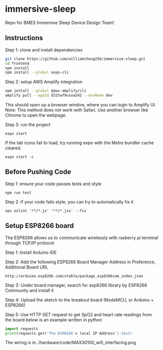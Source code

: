 # immersive-sleep

Repo for BMES Immersive Sleep Device Design Team!

## Instructions

Step 1: clone and install dependencies

```bash
git clone https://github.com/williamchong256/immersive-sleep.git
cd frontend
npm install
npm install --global expo-cli
```

Step 2: setup AWS Amplify integration

```bash
npm install --global @aws-amplify/cli
amplify pull --appId d32twf9usoa242 --envName dev
```

This should open up a browser window, where you can login to Amplify UI.
Note: This method does not work with Safari. Use another browser like Chrome to open the webpage.

Step 3: run the project

`expo start`

If the tab icons fail to load, try running expo with the Metro bundler cache cleared.

`expo start -c`

## Before Pushing Code

Step 1: ensure your code passes tests and style

`npm run test`

Step 2: if your code fails style, you can try to automatically fix it

`npx eslint '**/*.js' '**/*.jsx' --fix`

## Setup ESP8266 board

The ESP8266 allows us to communicate wirelessly with rasberry pi terminal through TCP/IP protocol

Step 1: Install Arduino IDE

Step 2: Add the following ESP8266 Board Manager Address in Preference, Additional Board URL

`http://arduino.esp8266.com/stable/package_esp8266com_index.json`

Step 3: Under board manager, search for esp8266 library by ESP8266 Community and install it

Step 4: Upload the sketch to the breakout board (NodeMCU, or Arduino + ESP8266)

Step 5: Use HTTP GET request to get SpO2 and heart rate readings from the board
  below is an example written in python

```python
import requests
print(requests.get('The ESP8266's local IP Address').text)
```

The wiring is in ./hardware/code/MAX30100_wifi_interfacing.png
